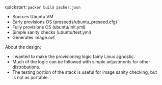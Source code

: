 quickstart:
`packer build packer.json`

- Sources Ubuntu VM
- Early provisions OS (preseeds/ubuntu_preseed.cfg)
- Fully provisions OS (ubuntu/init.yml)
- Simple sanity checks (ubuntu/test.yml)
- Generates image.ovf

About the design:
- I wanted to make the provisioning logic fairly Linux agnostic. 
- Much of the logic can be followed with simple adjustments for other distrobutions.
- The testing portion of the stack is useful for image sanity checking, but is not as portable.

